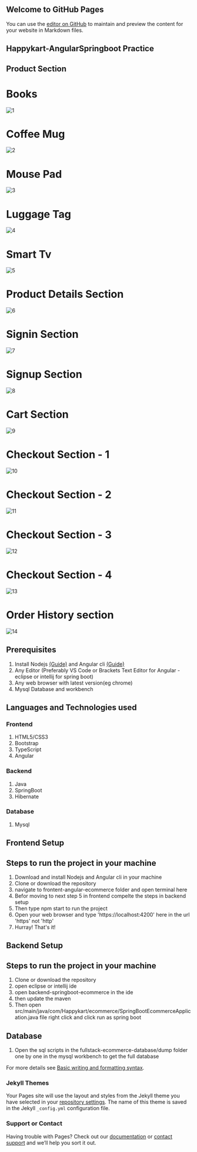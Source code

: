 ## Welcome to GitHub Pages

You can use the [editor on GitHub](https://github.com/GanapathySubramanian/Happykart-AngularSpringboot/edit/gh-pages/index.md) to maintain and preview the content for your website in Markdown files.

## Happykart-AngularSpringboot Practice

## Product Section

# Books
![1](https://user-images.githubusercontent.com/60843507/158228814-50744bd7-9bf6-47fd-a1e7-84010fdc5f25.png)

# Coffee Mug
![2](https://user-images.githubusercontent.com/60843507/158228832-886c744d-2ad6-436a-b410-5f85f69d705b.png)

# Mouse Pad
![3](https://user-images.githubusercontent.com/60843507/158228833-0ede3884-6852-4843-95ae-45fbd290aa96.png)

# Luggage Tag
![4](https://user-images.githubusercontent.com/60843507/158228834-7f548450-5b53-488e-8745-45001ada74ec.png)

# Smart Tv
![5](https://user-images.githubusercontent.com/60843507/158228835-4d1e5142-c1c7-4a69-bd02-3f7cb6b45b46.png)

# Product Details Section
![6](https://user-images.githubusercontent.com/60843507/158228830-0b3b1bf7-38bf-4c38-a944-50bb7ef1186e.png)

# Signin Section
![7](https://user-images.githubusercontent.com/60843507/158230076-648368ba-e008-4dab-8486-19ba9e80b010.png)

# Signup Section
![8](https://user-images.githubusercontent.com/60843507/158230084-ca5e665b-93f4-4248-941b-752242a58c90.png)

# Cart Section
![9](https://user-images.githubusercontent.com/60843507/158228837-838f2ce4-0b78-44aa-bbd1-45bbf6bb6b6e.png)

# Checkout Section - 1
![10](https://user-images.githubusercontent.com/60843507/158228839-1c06ad32-a3b0-44b9-9d7f-ac68f5fffdcb.png)

# Checkout Section - 2
![11](https://user-images.githubusercontent.com/60843507/158228841-3c2f62f3-ee7d-4e40-9f4b-ee3a78f5ef37.png)

# Checkout Section - 3
![12](https://user-images.githubusercontent.com/60843507/158228843-52802627-f172-4291-895f-18a595ce4d00.png)

# Checkout Section - 4
![13](https://user-images.githubusercontent.com/60843507/158228845-ad486085-bd7e-4adb-aac2-5dd3eaa0cc88.png)

# Order History section
![14](https://user-images.githubusercontent.com/60843507/158228831-93e9289d-20f0-40cb-80b8-38556070a3ad.png)

## Prerequisites
1. Install Nodejs [(Guide)](https://nodejs.org/en/download/) and Angular cli [(Guide)](https://angular.io/cli)
2. Any Editor (Preferably VS Code or Brackets Text Editor for Angular - eclipse or intellij for spring boot)
3. Any web browser with latest version(eg chrome)
4. Mysql Database and workbench

## Languages and Technologies used
### Frontend
1. HTML5/CSS3
2. Bootstrap
3. TypeScript
4. Angular

### Backend
1. Java
2. SpringBoot
3. Hibernate

### Database
1. Mysql

## Frontend Setup
## Steps to run the project in your machine
1. Download and install Nodejs and Angular cli in your machine
2. Clone or download the repository
3. navigate to frontent-angular-ecommerce folder and open terminal here
4. Befor moving to next step 5 in frontend compelte the steps in backend setup
5. Then type npm start to run the project 
6. Open your web browser and type 'https://localhost:4200' here in the url 'https' not 'http'
7. Hurray! That's it!


## Backend Setup
## Steps to run the project in your machine
1. Clone or download the repository
2. open eclipse or intellij ide
3. open backend-springboot-ecommerce in the ide
4. then update the maven
5. Then open src/main/java/com/Happykart/ecommerce/SpringBootEcommerceApplication.java file right click and click run as spring boot 

## Database
1. Open the sql scripts in the fullstack-ecommerce-database/dump folder one by one in the mysql workbench to get the full database


For more details see [Basic writing and formatting syntax](https://docs.github.com/en/github/writing-on-github/getting-started-with-writing-and-formatting-on-github/basic-writing-and-formatting-syntax).

### Jekyll Themes

Your Pages site will use the layout and styles from the Jekyll theme you have selected in your [repository settings](https://github.com/GanapathySubramanian/Happykart-AngularSpringboot/settings/pages). The name of this theme is saved in the Jekyll `_config.yml` configuration file.

### Support or Contact

Having trouble with Pages? Check out our [documentation](https://docs.github.com/categories/github-pages-basics/) or [contact support](https://support.github.com/contact) and we’ll help you sort it out.
